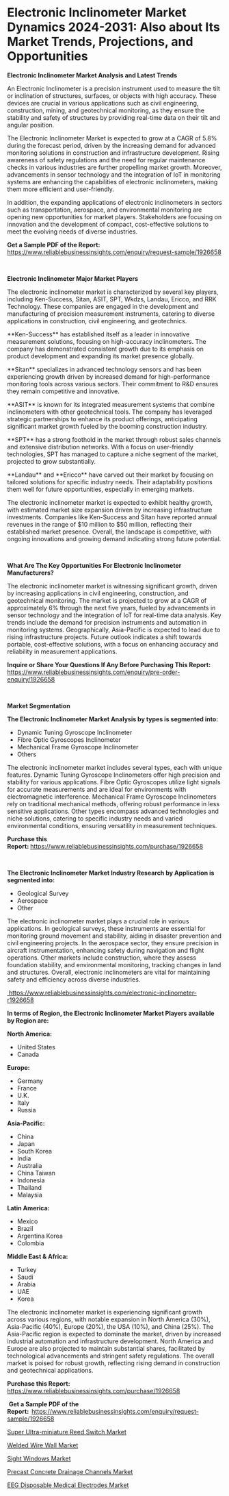 <p><h1>Electronic Inclinometer Market Dynamics 2024-2031: Also about Its Market Trends, Projections, and Opportunities</h1></p><p><strong>Electronic Inclinometer Market Analysis and Latest Trends</strong></p>
<p><p>An Electronic Inclinometer is a precision instrument used to measure the tilt or inclination of structures, surfaces, or objects with high accuracy. These devices are crucial in various applications such as civil engineering, construction, mining, and geotechnical monitoring, as they ensure the stability and safety of structures by providing real-time data on their tilt and angular position.</p><p>The Electronic Inclinometer Market is expected to grow at a CAGR of 5.8% during the forecast period, driven by the increasing demand for advanced monitoring solutions in construction and infrastructure development. Rising awareness of safety regulations and the need for regular maintenance checks in various industries are further propelling market growth. Moreover, advancements in sensor technology and the integration of IoT in monitoring systems are enhancing the capabilities of electronic inclinometers, making them more efficient and user-friendly. </p><p>In addition, the expanding applications of electronic inclinometers in sectors such as transportation, aerospace, and environmental monitoring are opening new opportunities for market players. Stakeholders are focusing on innovation and the development of compact, cost-effective solutions to meet the evolving needs of diverse industries.</p></p>
<p><strong>Get a Sample PDF of the Report:&nbsp;</strong> <a href="https://www.reliablebusinessinsights.com/enquiry/request-sample/1926658?utm_campaign=57&utm_medium=2&utm_source=Github&utm_content=ia&utm_term=25102024&utm_id=electronic-inclinometer">https://www.reliablebusinessinsights.com/enquiry/request-sample/1926658</a></p>
<p>&nbsp;</p>
<p><strong>Electronic Inclinometer Major Market Players</strong></p>
<p><p>The electronic inclinometer market is characterized by several key players, including Ken-Success, Sitan, ASIT, SPT, Wkdzs, Landau, Ericco, and RRK Technology. These companies are engaged in the development and manufacturing of precision measurement instruments, catering to diverse applications in construction, civil engineering, and geotechnics.</p><p>**Ken-Success** has established itself as a leader in innovative measurement solutions, focusing on high-accuracy inclinometers. The company has demonstrated consistent growth due to its emphasis on product development and expanding its market presence globally.</p><p>**Sitan** specializes in advanced technology sensors and has been experiencing growth driven by increased demand for high-performance monitoring tools across various sectors. Their commitment to R&D ensures they remain competitive and innovative.</p><p>**ASIT** is known for its integrated measurement systems that combine inclinometers with other geotechnical tools. The company has leveraged strategic partnerships to enhance its product offerings, anticipating significant market growth fueled by the booming construction industry.</p><p>**SPT** has a strong foothold in the market through robust sales channels and extensive distribution networks. With a focus on user-friendly technologies, SPT has managed to capture a niche segment of the market, projected to grow substantially.</p><p>**Landau** and **Ericco** have carved out their market by focusing on tailored solutions for specific industry needs. Their adaptability positions them well for future opportunities, especially in emerging markets.</p><p>The electronic inclinometer market is expected to exhibit healthy growth, with estimated market size expansion driven by increasing infrastructure investments. Companies like Ken-Success and Sitan have reported annual revenues in the range of $10 million to $50 million, reflecting their established market presence. Overall, the landscape is competitive, with ongoing innovations and growing demand indicating strong future potential.</p></p>
<p>&nbsp;</p>
<p><strong>What Are The Key Opportunities For Electronic Inclinometer Manufacturers?</strong></p>
<p><p>The electronic inclinometer market is witnessing significant growth, driven by increasing applications in civil engineering, construction, and geotechnical monitoring. The market is projected to grow at a CAGR of approximately 6% through the next five years, fueled by advancements in sensor technology and the integration of IoT for real-time data analysis. Key trends include the demand for precision instruments and automation in monitoring systems. Geographically, Asia-Pacific is expected to lead due to rising infrastructure projects. Future outlook indicates a shift towards portable, cost-effective solutions, with a focus on enhancing accuracy and reliability in measurement applications.</p></p>
<p><strong>Inquire or Share Your Questions If Any Before Purchasing This Report:</strong> <a href="https://www.reliablebusinessinsights.com/enquiry/pre-order-enquiry/1926658?utm_campaign=57&utm_medium=2&utm_source=Github&utm_content=ia&utm_term=25102024&utm_id=electronic-inclinometer">https://www.reliablebusinessinsights.com/enquiry/pre-order-enquiry/1926658</a></p>
<p>&nbsp;</p>
<p><strong>Market Segmentation</strong></p>
<p><strong>The Electronic Inclinometer Market Analysis by types is segmented into:</strong></p>
<p><ul><li>Dynamic Tuning Gyroscope Inclinometer</li><li>Fibre Optic Gyroscopes Inclinometer</li><li>Mechanical Frame Gyroscope Inclinometer</li><li>Others</li></ul></p>
<p><p>The electronic inclinometer market includes several types, each with unique features. Dynamic Tuning Gyroscope Inclinometers offer high precision and stability for various applications. Fibre Optic Gyroscopes utilize light signals for accurate measurements and are ideal for environments with electromagnetic interference. Mechanical Frame Gyroscope Inclinometers rely on traditional mechanical methods, offering robust performance in less sensitive applications. Other types encompass advanced technologies and niche solutions, catering to specific industry needs and varied environmental conditions, ensuring versatility in measurement techniques.</p></p>
<p><strong>Purchase this Report:&nbsp;</strong><a href="https://www.reliablebusinessinsights.com/purchase/1926658?utm_campaign=57&utm_medium=2&utm_source=Github&utm_content=ia&utm_term=25102024&utm_id=electronic-inclinometer">https://www.reliablebusinessinsights.com/purchase/1926658</a></p>
<p>&nbsp;</p>
<p><strong>The Electronic Inclinometer Market Industry Research by Application is segmented into:</strong></p>
<p><ul><li>Geological Survey</li><li>Aerospace</li><li>Other</li></ul></p>
<p><p>The electronic inclinometer market plays a crucial role in various applications. In geological surveys, these instruments are essential for monitoring ground movement and stability, aiding in disaster prevention and civil engineering projects. In the aerospace sector, they ensure precision in aircraft instrumentation, enhancing safety during navigation and flight operations. Other markets include construction, where they assess foundation stability, and environmental monitoring, tracking changes in land and structures. Overall, electronic inclinometers are vital for maintaining safety and efficiency across diverse industries.</p></p>
<p><a href="https://www.reliablebusinessinsights.com/electronic-inclinometer-r1926658?utm_campaign=57&utm_medium=2&utm_source=Github&utm_content=ia&utm_term=25102024&utm_id=electronic-inclinometer">&nbsp;https://www.reliablebusinessinsights.com/electronic-inclinometer-r1926658</a></p>
<p><strong>In terms of Region, the Electronic Inclinometer Market Players available by Region are:</strong></p>
<p>
    <p> <strong> North America: </strong>
        <ul>
            <li>United States</li>
            <li>Canada</li>
        </ul>
        </p> 
    <p> <strong> Europe: </strong>
        <ul>
            <li>Germany</li>
            <li>France</li>
            <li>U.K.</li>
            <li>Italy</li>
            <li>Russia</li>
        </ul>
        </p> 
    <p> <strong> Asia-Pacific: </strong>
        <ul>
            <li>China</li>
            <li>Japan</li>
            <li>South Korea</li>
            <li>India</li>
            <li>Australia</li>
            <li>China Taiwan</li>
            <li>Indonesia</li>
            <li>Thailand</li>
            <li>Malaysia</li>
        </ul>
        </p> 
    <p> <strong> Latin America: </strong>
        <ul>
            <li>Mexico</li>
            <li>Brazil</li>
            <li>Argentina Korea</li>
            <li>Colombia</li>
        </ul>
        </p> 
    <p> <strong> Middle East & Africa: </strong>
        <ul>
            <li>Turkey</li>
            <li>Saudi</li>
            <li>Arabia</li>
            <li>UAE</li>
            <li>Korea</li>
        </ul>
    </p>
    </p>
<p><p>The electronic inclinometer market is experiencing significant growth across various regions, with notable expansion in North America (30%), Asia-Pacific (40%), Europe (20%), the USA (10%), and China (25%). The Asia-Pacific region is expected to dominate the market, driven by increased industrial automation and infrastructure development. North America and Europe are also projected to maintain substantial shares, facilitated by technological advancements and stringent safety regulations. The overall market is poised for robust growth, reflecting rising demand in construction and geotechnical applications.</p></p>
<p><strong>Purchase this Report: </strong><a href="https://www.reliablebusinessinsights.com/purchase/1926658?utm_campaign=57&utm_medium=2&utm_source=Github&utm_content=ia&utm_term=25102024&utm_id=electronic-inclinometer">https://www.reliablebusinessinsights.com/purchase/1926658</a></p>
<p>&nbsp;<strong>Get a Sample PDF of the Report:&nbsp;&nbsp;</strong><a href="https://www.reliablebusinessinsights.com/enquiry/request-sample/1926658?utm_campaign=57&utm_medium=2&utm_source=Github&utm_content=ia&utm_term=25102024&utm_id=electronic-inclinometer">https://www.reliablebusinessinsights.com/enquiry/request-sample/1926658</a></p>
<p><strong></strong></p>
<p><p><a href="https://www.linkedin.com/pulse/unlocking-growth-potential-strategic-analysis-super-ultra-miniature-w9qzc?utm_campaign=57&utm_medium=2&utm_source=Github&utm_content=ia&utm_term=25102024&utm_id=electronic-inclinometer">Super Ultra-miniature Reed Switch Market</a></p><p><a href="https://issuu.com/reportprime-2/docs/welded-wire-wall-market-size-2030.p_c020d499c3a039?utm_campaign=57&utm_medium=2&utm_source=Github&utm_content=ia&utm_term=25102024&utm_id=electronic-inclinometer">Welded Wire Wall Market</a></p><p><a href="https://github.com/tenoreduwagley4rt/Market-Research-Report-List-1/blob/main/sight-windows-market.md?utm_campaign=57&utm_medium=2&utm_source=Github&utm_content=ia&utm_term=25102024&utm_id=electronic-inclinometer">Sight Windows Market</a></p><p><a href="https://issuu.com/reportprime-2/docs/precast-concrete-drainage-channels-_86e29dcaf25064?utm_campaign=57&utm_medium=2&utm_source=Github&utm_content=ia&utm_term=25102024&utm_id=electronic-inclinometer">Precast Concrete Drainage Channels Market</a></p><p><a href="https://www.linkedin.com/pulse/eeg-disposable-medical-electrodes-market-navigating-challenges-9s7vf?utm_campaign=57&utm_medium=2&utm_source=Github&utm_content=ia&utm_term=25102024&utm_id=electronic-inclinometer">EEG Disposable Medical Electrodes Market</a></p></p>